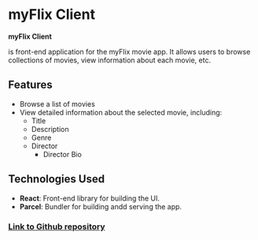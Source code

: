 # myFlix Client

**myFlix Client**

is front-end application for the myFlix movie app. It allows users to browse collections of movies, view information about each movie, etc.

## Features

- Browse a list of movies
- View detailed information about the selected movie, including:
  - Title
  - Description
  - Genre
  - Director
    - Director Bio

## Technologies Used

- **React**: Front-end library for building the UI.
- **Parcel**: Bundler for building andd serving the app.

### [Link to Github repository](https://github.com/gabe-1byte/myFlix-client)
